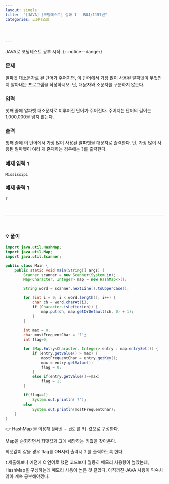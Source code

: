 ```yaml
---
layout: single
title:  "[JAVA] [코딩테스트] 심화 1 - BOJ/1157번"
categories: 코딩테스트




---
```


JAVA로 코딩테스트 공부 시작.
{: .notice--danger}

### 문제

알파벳 대소문자로 된 단어가 주어지면, 이 단어에서 가장 많이 사용된 알파벳이 무엇인지 알아내는 프로그램을 작성하시오. 단, 대문자와 소문자를 구분하지 않는다.

### 입력

첫째 줄에 알파벳 대소문자로 이루어진 단어가 주어진다. 주어지는 단어의 길이는 1,000,000을 넘지 않는다.

### 출력

첫째 줄에 이 단어에서 가장 많이 사용된 알파벳을 대문자로 출력한다. 단, 가장 많이 사용된 알파벳이 여러 개 존재하는 경우에는 ?를 출력한다.

### 예제 입력 1

```
Mississipi
```

### 예제 출력 1

```
?
```



<br/>

<hr/>

<br/>

### 💡 풀이

```java
import java.util.HashMap;
import java.util.Map;
import java.util.Scanner;

public class Main {
    public static void main(String[] args) {
        Scanner scanner = new Scanner(System.in);
        Map<Character, Integer> map = new HashMap<>();

        String word = scanner.nextLine().toUpperCase();

        for (int i = 0; i < word.length(); i++) {
            char ch = word.charAt(i);
            if (Character.isLetter(ch)) {
                map.put(ch, map.getOrDefault(ch, 0) + 1);
            }
        }

        int max = 0;
        char mostFrequentChar = '?';
        int flag=0;

        for (Map.Entry<Character, Integer> entry : map.entrySet()) {
            if (entry.getValue() > max) {
                mostFrequentChar = entry.getKey();
                max = entry.getValue();
                flag = 0;
            }
            else if(entry.getValue()==max)
                flag = 1;
        }

        if(flag==1)
            System.out.println('?');
        else
            System.out.println(mostFrequentChar);
    }
}
```

👉 HashMap 을 이용해 `알파벳 - 빈도` 를 키-값으로 구성한다.

Map을 순회하면서 최댓값과 그에 해당하는 키값을 찾아온다.

최댓값이 같을 경우 flag를 ON시켜 출력시 `?` 를 출력하도록 한다.



❗ 제출해보니 예전에 C 언어로 했던 코드보다 월등히 메모리 사용량이 높았는데, HashMap을 구성하는데 메모리 사용이 높은 것 같았다. 아직까진 JAVA 사용이 익숙치 않아 계속 공부해야겠다.